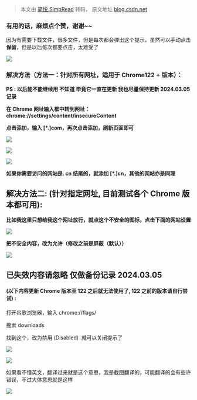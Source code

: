 > 本文由 [简悦 SimpRead](http://ksria.com/simpread/) 转码， 原文地址 [blog.csdn.net](https://blog.csdn.net/STR_Liang/article/details/135100763)

### 有用的话，麻烦点个赞，谢谢~~

因为有需要下载文件，很多文件，但是每次都会弹出这个提示，虽然可以手动点击**保留**，但是以后每次都要点击，太难受了

![](https://img-blog.csdnimg.cn/direct/a0d2214e9bc04125859bb6cd6ad8ee92.png)

### 解决方法（方法一：针对所有网址，适用于 Chrome122 + 版本）：

**PS : 以后能不能继续用 不知道 毕竟它一直在更新 我也尽量保持更新 2024.03.05 记录**

**在 Chrome 网址输入框中转到网址：chrome://settings/content/insecureContent**

**点击添加，输入 [*.]com，再次点击添加，刷新页面即可**

![](https://img-blog.csdnimg.cn/direct/5f746e2541794be2832962c969115476.jpeg)

![](https://img-blog.csdnimg.cn/direct/a304a5223fec4c62a1f40901e85db042.png)

![](https://img-blog.csdnimg.cn/direct/59765162533c4a8f9fefa38eff6032f5.png)

**如果你需要访问的网站是. cn 结尾的，就添加 [*.]cn，其他的网站亦是同理**

解决方法二: (针对指定网址, 目前测试各个 Chrome 版本都可用):
-------------------------------------

**比如我这里只想给我这个网址放行，就点这个不安全的图标，点击下面的网站设置**

![](https://img-blog.csdnimg.cn/direct/a40e279d2a0248ca88844e9feb9c6999.png)

**把不安全内容，改为允许（**修改之前是屏蔽（默认）**）**

![](https://img-blog.csdnimg.cn/direct/ecdfe3a5fce94fa28dbf9a0e8bef8f74.png)

**已失效内容请忽略 仅做备份记录 2024.03.05**
------------------------------

#### **(以下内容更新 Chrome 版本至 122 之后就无法使用了, 122 之前的版本请自行尝试) :**

 打开谷歌浏览器，输入 chrome://flags/

搜索 downloads

找到这个，改为禁用 (Disabled)  就可以关闭提示了

![](https://img-blog.csdnimg.cn/direct/2ddddd8738af494b97df7b3677929062.png)

![](https://img-blog.csdnimg.cn/direct/8726dc033c214e02b4997ef49f6c6c8c.png)

如果看不懂英文，翻译过来就是这个意思，我是截图翻译的，可能翻译的会有些许错误，不过大体意思就是这样

![](https://img-blog.csdnimg.cn/direct/f415259de48d4e95b7ceb010ea388fce.png)